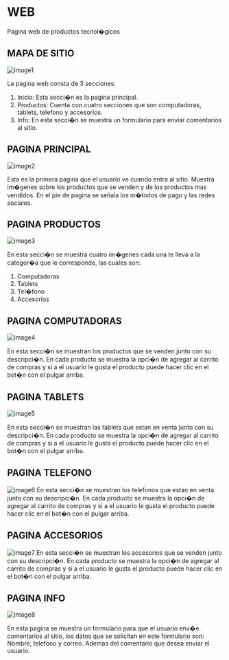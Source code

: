 # WEB

Pagina web de productos tecnol�gicos

## MAPA DE SITIO

![image1](docs/images/SITEMAP.png)

La pagina web consta de 3 secciones:

 1. Inicio: Esta secci�n es la pagina principal.
 2. Productos: Cuenta con cuatro secciones que son computadoras, tablets, telefono y accesorios.
 3. Info: En esta secci�n se muestra un formulario para enviar comentarios al sitio.

## PAGINA PRINCIPAL
![image2](docs/images/INDEX.png)

Esta es la primera pagina que el usuario ve cuando entra al sitio.
Muestra im�genes sobre los productos que se venden y de los productos mas vendidos. En el pie de pagina
se señala los m�todos de pago y las redes sociales.

## PAGINA PRODUCTOS
![image3](docs/images/PRODUCTOS.png)

En esta secci�n se muestra cuatro im�genes cada una te lleva a la categor�a que le corresponde, las cuales son:

1. Computadoras
2. Tablets
3. Tel�fono
4. Accesorios

## PAGINA COMPUTADORAS
![image4](docs/images/COMPUTADORA.png)

En esta secci�n se muestran los productos que se venden junto con su descripci�n. En cada producto se muestra la opci�n de agregar al carrito de compras y si a el usuario le gusta el producto puede hacer clic en el bot�n con el pulgar arriba.

## PAGINA TABLETS
![image5](docs/images/TABLETS.png)

En esta secci�n se muestran las tablets que estan en venta junto con su descripci�n. En cada producto se muestra la opci�n de agregar al carrito de compras y si a el usuario le gusta el producto puede hacer clic en el bot�n con el pulgar arriba.

## PAGINA TELEFONO
![image6](docs/images/TELEFONO.png)
En esta secci�n se muestran los telefonos que estan en venta junto con su descripci�n. En cada producto se muestra la opci�n de agregar al carrito de compras y si a el usuario le gusta el producto puede hacer clic en el bot�n con el pulgar arriba.

## PAGINA ACCESORIOS
![image7](docs/images/ACCESORIOS.png)
En esta secci�n se muestran los accesorios que se venden junto con su descripci�n. En cada producto se muestra la opci�n de agregar al carrito de compras y si a el usuario le gusta el producto puede hacer clic en el bot�n con el pulgar arriba.

## PAGINA INFO
![image8](docs/images/INFO.png)

En esta pagina se muestra un formulario para que el usuario env�e comentarios al sitio, los datos que se solicitan en este formulario son: Nombre, telefono y correo. Ademas del comentario que desea enviar el usuario. 
